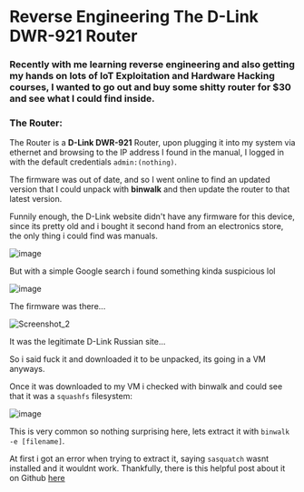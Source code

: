 # Reverse Engineering The D-Link DWR-921 Router

### Recently with me learning reverse engineering and also getting my hands on lots of IoT Exploitation and Hardware Hacking courses, I wanted to go out and buy some shitty router for $30 and see what I could find inside.

### The Router:

The Router is a **D-Link DWR-921** Router, upon plugging it into my system via ethernet and browsing to the IP address I found in the manual, I logged in with the default credentials ```admin:(nothing)```.

The firmware was out of date, and so I went online to find an updated version that I could unpack with **binwalk** and then update the router to that latest version.

Funnily enough, the D-Link website didn't have any firmware for this device, since its pretty old and i bought it second hand from an electronics store, the only thing i could find was manuals.

![image](https://github.com/0xwyvn/0xwyvn.github.io/assets/114181159/e5e597f6-e657-451b-8a4f-dbd24478509a)

But with a simple Google search i found something kinda suspicious lol

![image](https://github.com/0xwyvn/0xwyvn.github.io/assets/114181159/a205e1ba-b932-47f4-8046-c78289317915)

The firmware was there...

![Screenshot_2](https://github.com/0xwyvn/0xwyvn.github.io/assets/114181159/5087aae9-fe10-451d-93dd-48a7c0ca544e)

It was the legitimate D-Link Russian site...

So i said fuck it and downloaded it to be unpacked, its going in a VM anyways.

Once it was downloaded to my VM i checked with binwalk and could see that it was a ```squashfs``` filesystem:

![image](https://github.com/0xwyvn/0xwyvn.github.io/assets/114181159/6894e6bc-78f1-4d30-80b6-7e6d57460a8a)

This is very common so nothing surprising here, lets extract it with ```binwalk -e [filename]```.

At first i got an error when trying to extract it, saying ```sasquatch``` wasnt installed and it wouldnt work. Thankfully, there is this helpful post about it on Github [here](https://gist.github.com/thanoskoutr/4ea24a443879aa7fc04e075ceba6f689)

